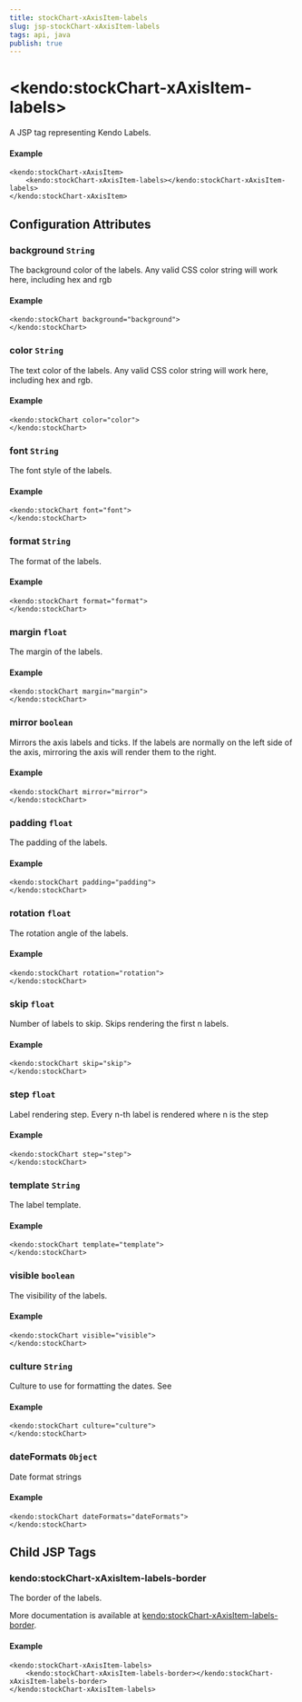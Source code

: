 ```yaml
---
title: stockChart-xAxisItem-labels
slug: jsp-stockChart-xAxisItem-labels
tags: api, java
publish: true
---
```


# \<kendo:stockChart-xAxisItem-labels\>
A JSP tag representing Kendo Labels.

#### Example
    <kendo:stockChart-xAxisItem>
        <kendo:stockChart-xAxisItem-labels></kendo:stockChart-xAxisItem-labels>
    </kendo:stockChart-xAxisItem>


## Configuration Attributes


### background `String`

The background color of the labels. Any valid CSS color string will work here, including
hex and rgb

#### Example
    <kendo:stockChart background="background">
    </kendo:stockChart>



### color `String`

The text color of the labels. Any valid CSS color string will work here, including hex and rgb.

#### Example
    <kendo:stockChart color="color">
    </kendo:stockChart>



### font `String`

The font style of the labels.

#### Example
    <kendo:stockChart font="font">
    </kendo:stockChart>



### format `String`

The format of the labels.

#### Example
    <kendo:stockChart format="format">
    </kendo:stockChart>



### margin `float`

The margin of the labels.

#### Example
    <kendo:stockChart margin="margin">
    </kendo:stockChart>



### mirror `boolean`

Mirrors the axis labels and ticks.
If the labels are normally on the left side of the axis,
mirroring the axis will render them to the right.

#### Example
    <kendo:stockChart mirror="mirror">
    </kendo:stockChart>



### padding `float`

The padding of the labels.

#### Example
    <kendo:stockChart padding="padding">
    </kendo:stockChart>



### rotation `float`

The rotation angle of the labels.

#### Example
    <kendo:stockChart rotation="rotation">
    </kendo:stockChart>



### skip `float`

Number of labels to skip.
Skips rendering the first n labels.

#### Example
    <kendo:stockChart skip="skip">
    </kendo:stockChart>



### step `float`

Label rendering step.
Every n-th label is rendered where n is the step

#### Example
    <kendo:stockChart step="step">
    </kendo:stockChart>



### template `String`

The label template.

#### Example
    <kendo:stockChart template="template">
    </kendo:stockChart>



### visible `boolean`

The visibility of the labels.

#### Example
    <kendo:stockChart visible="visible">
    </kendo:stockChart>



### culture `String`

Culture to use for formatting the dates. See

#### Example
    <kendo:stockChart culture="culture">
    </kendo:stockChart>



### dateFormats `Object`

Date format strings

#### Example
    <kendo:stockChart dateFormats="dateFormats">
    </kendo:stockChart>



## Child JSP Tags

### kendo:stockChart-xAxisItem-labels-border

The border of the labels.

More documentation is available at [kendo:stockChart-xAxisItem-labels-border](/api/wrappers/jsp/stockchart/xaxisitem-labels-border).

#### Example

    <kendo:stockChart-xAxisItem-labels>
        <kendo:stockChart-xAxisItem-labels-border></kendo:stockChart-xAxisItem-labels-border>
    </kendo:stockChart-xAxisItem-labels>
 
